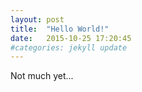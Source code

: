 ```yaml
---
layout: post
title:  "Hello World!"
date:   2015-10-25 17:20:45
#categories: jekyll update
---
```


Not much yet...
